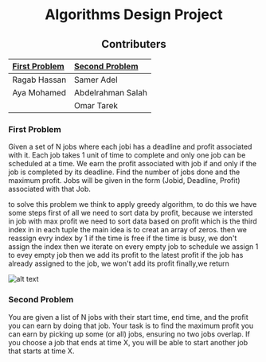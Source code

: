 <div align="center">
  
  # Algorithms Design Project
  
  ## Contributers
  
  |[First Problem](#first-problem)|[Second Problem](#second-problem)|
  |:-----------|:-----------------|
  |Ragab Hassan |Samer Adel       |
  |Aya Mohamed  |Abdelrahman Salah|
  |             |Omar Tarek       |
</div>


### First Problem
Given a set of N jobs where each jobi has a deadline and profit associated with it. Each job takes 1 unit of time to complete and only one job can be scheduled at a
time. We earn the profit associated with job if and only if the job is completed by its deadline. Find the number of jobs done and the maximum profit. Jobs will be
given in the form (Jobid, Deadline, Profit) associated with that Job.

to solve this problem we think to apply greedy algorithm, to do this we have some steps
first of all we need to sort data by profit, because we intersted in job with max profit
we need to sort data based on profit which is the third index in in each tuple
the main idea is to creat an array of zeros. then we reassign evry index by 1 if the time is free
if the time is busy, we don't assign the index
then we iterate on every empty job to schedule
we assign 1 to evey empty job 
then we add its profit to the latest profit
if the job has already assigned to the job, we won't add its profit
finally,we return 



![alt text](https://github.com/AbdelrahmanSalah211/Algorithm-Project/tree/master/illustrative%20photos/illustrative1.png)





### Second Problem
You are given a list of N jobs with their start time, end time, and the profit you can earn by doing that job. Your task is to find the maximum profit you can earn
by picking up some (or all) jobs, ensuring no two jobs overlap. If you choose a job that ends at time X, you will be able to start another job that starts at time X.
